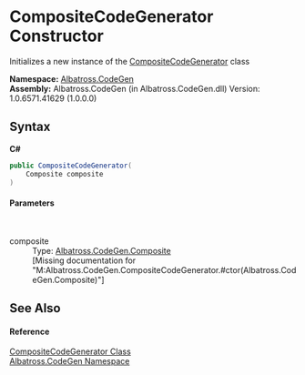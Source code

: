 # CompositeCodeGenerator Constructor 
 

Initializes a new instance of the <a href="6822AF00">CompositeCodeGenerator</a> class

**Namespace:**&nbsp;<a href="DCDDD28E">Albatross.CodeGen</a><br />**Assembly:**&nbsp;Albatross.CodeGen (in Albatross.CodeGen.dll) Version: 1.0.6571.41629 (1.0.0.0)

## Syntax

**C#**<br />
``` C#
public CompositeCodeGenerator(
	Composite composite
)
```


#### Parameters
&nbsp;<dl><dt>composite</dt><dd>Type: <a href="9629588">Albatross.CodeGen.Composite</a><br />\[Missing <param name="composite"/> documentation for "M:Albatross.CodeGen.CompositeCodeGenerator.#ctor(Albatross.CodeGen.Composite)"\]</dd></dl>

## See Also


#### Reference
<a href="6822AF00">CompositeCodeGenerator Class</a><br /><a href="DCDDD28E">Albatross.CodeGen Namespace</a><br />